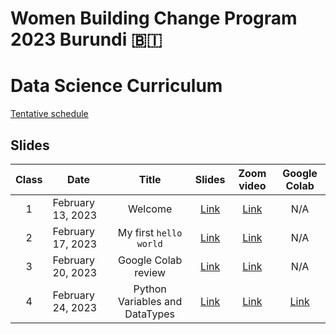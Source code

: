 # Women Building Change Program 2023 Burundi 🇧🇮
# Data Science Curriculum

[Tentative schedule](https://docs.google.com/spreadsheets/d/1dFjTYSxrviJ2crVNM-oLtn4QnQ-rLmmrOq9bBgPa-8s/edit?usp=sharing)


## Slides 

| **Class** | **Date**          |        **Title**       | **Slides** | **Zoom video** | **Google Colab** |
|:---------:|-------------------|:----------------------:|:----------:|:--------------:|:--------------:|
|     1     | February 13, 2023  | Welcome                |    [Link](https://github.com/CodeYourDreams/DataScience_Burundi2023/blob/main/Class%2001%20-%20Welcome/class01_welcome.ipynb)    |      [Link](https://us02web.zoom.us/rec/play/ZNrNq6hmRa1u1Q7nsfQueHMAdobZzo3lI7V4Z-6HwNthS4_RQrmMbsXPkOm8PFYYb89nvZCf5cst_avw.Bq7VjN3ru8MzwuHV?continueMode=true&_x_zm_rtaid=rBCPWkj3R_WmLqhugSaohg.1676606037265.46c9e323dadc030c07a8cc63db851939&_x_zm_rhtaid=520)      |     N/A     |
|     2     | February 17, 2023 | My first `hello world` |    [Link](https://github.com/CodeYourDreams/DataScience_Burundi2023/blob/main/Class%2002%20-%20My%20first%20Hello%20World/class02_helloworld.ipynb)    |     [Link](https://us02web.zoom.us/rec/share/pxjKgYjanzu7twzh5D3CJT039p5-3Pdaej2w-DLF4LcORKv4F13_MfqFnyO4J2fX.y8T0mOlrpJi-xy5t)     |     N/A     |
|     3     | February 20, 2023 | Google Colab review |    [Link](https://github.com/CodeYourDreams/DataScience_Burundi2023/blob/main/Class%2003%20-%20Variables%20and%20Datatypes/class03_variables_datatypes.ipynb)    |     [Link]()     |     N/A     |
|     4     | February 24, 2023 | Python Variables and DataTypes |    [Link](https://github.com/CodeYourDreams/DataScience_Burundi2023/blob/main/Class%2004%20-%20Variables%20and%20Datatypes%20Part%202/class04_variables_datatypes.ipynb)    |     [Link]()     |     [Link](https://colab.research.google.com/drive/1VGBPwvp0MiCbfr0KEtMhiT6T-V1r9N0-?usp=sharing)     |
